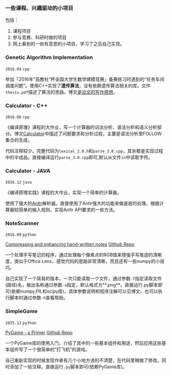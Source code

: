 ### 一些课程、兴趣驱动的小项目

包括：

1. 课程项目
2. 参与竞赛、科研时做的项目
2. 网上看到的一些有意思的小项目，学习了之后自己实现。

### Genetic Algorithm Implementation

`2016.04` `cpp`

参加「2016年“高教社”杯全国大学生数学建模竞赛」备赛练习时遇到的“任务车间调度问题”。使用C++实现了**遗传算法**，没有依赖遗传算法相关的库。文件`thesis.pdf`描述了算法的思路，博文<a href="http://ycoronene.github.io/2016/04/26/Write-article/" target="_blank">是论文的写作感想</a>。

### Calculator - C++

`2016.06` `cpp`

《编译原理》课程的大作业，写一个计算器的词法分析、语法分析和语义分析部分。博文<a href="http://ycoronene.github.io/2016/06/01/Compiler-Homework-Calculator/" target="_blank">Calculator</a>中描述了问题要求和分析过程，主要是语法分析里FOLLOW集合的生成。

代码注释较少。完整代码为`lexical_2.0.h`和`parse_3.0.cpp`，其余都是实现过程中的半成品。直接编译运行`parse_3.0.cpp`即可,默认从文件`in`中读取字符。

### Calculator - JAVA

`2016.12` `java`

《编译原理实践》课程的大作业，实现一个简单的计算器。

使用了强大的<a href="https://www.antlr.org/" target="_blank">Anltr</a>解析器。直接使用了Antlr强大的功能来做底层的处理。根据计算器较简单的输入规则，实现Anltr API要求的一些方法。


### NoteScanner

`2016.09` `python`

<a href="https://mzucker.github.io/2016/09/20/noteshrink.html" target="_blank">Compressing and enhancing hand-written notes</a> <a href="https://github.com/mzucker/noteshrink" target="_blank">Github Repo</a>

一个处理手写笔记的程序，通过处理每个像素点的RGB值来增强手写笔迹的清晰度，类似于Office Lens，感觉代码的思路非常清晰，而且还有一些numpy的小技巧。

自己实现了一个简易的版本，一次只能读取一个文件，通过参数`-f`指定读取文件(路径)名，输出名称通过参数`-o`指定，默认格式为**.png**。直接运行.py脚本即可(依赖numpy,PIL和scipy库)，具体参数说明和程序注解可以见博文<a href="http://ycoronene.github.io/2016/09/25/Hand-Written-Notes/" target="_blank"></a>，也可以执行脚本时通过参数`-h`查看帮助。

### SimpleGame 

`2015.12` `python`

<a href="https://realpython.com/blog/python/pygame-a-primer/" target="_blank">PyGame - a Primer</a> <a href="https://github.com/realpython/pygame-primer" target="_blank">Github Repo</a>

一个PyGame库的使用入门，介绍了其中的一些基本组件和用途，然后应用这些基本组件写了一个很简单的“打飞机”的游戏。

自己重新实现的时候发现作者有几个小地方讲的不清楚，在代码里稍做了修改。同时添加了一些注释。直接运行`.py`脚本即可(依赖PyGame库)。

